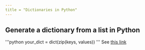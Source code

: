 ```yaml
---
title = "Dictionaries in Python"
---
```




## Generate a dictionary from a list in Python 

'''python
your_dict = dict(zip(keys, values)) 
'''
See [this link](https://www.geeksforgeeks.org/python-convert-two-lists-into-a-dictionary/) 



